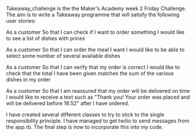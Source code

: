 
Takeaway_challenge is the the Maker's Academy week 2 Friday Challenge. The aim is to write a Takeaway programme that will satisfy the following user stories:

As a customer
So that I can check if I want to order something
I would like to see a list of dishes with prices

As a customer
So that I can order the meal I want
I would like to be able to select some number of several available dishes

As a customer
So that I can verify that my order is correct
I would like to check that the total I have been given matches the sum of the various dishes in my order

As a customer
So that I am reassured that my order will be delivered on time
I would like to receive a text such as "Thank you! Your order was placed and will be delivered before 18:52" after I have ordered.

I have created several different classes to try to stick to the single responsibility principle. I have managed to get twilio to send messages from the app.rb. The final step is now to incorporate this into my code.